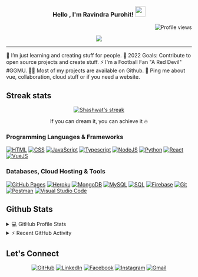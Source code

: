 <h3 align="center">
  Hello , I'm Ravindra Purohit!
  <img src="https://media.giphy.com/media/hvRJCLFzcasrR4ia7z/giphy.gif" width="28">
</h3> <img src="https://gpvc.arturio.dev/rvutd" alt="Profile views" align='right'/> <a href="https://github.com/rvutd/rvutd/"> </a>
<br/>

<!-- Typing SVG by DenverCoder1 - https://github.com/DenverCoder1/readme-typing-svg -->
<p align="center">
  <a href="https://github.com/rvutd/readme-typing-svg"><img src="https://readme-typing-svg.herokuapp.com?lines=Computer+Science+Engineer;Front+End+Web+Developer;Always%20learning%20new%20things&center=true&width=380&height=45"></a>
</p>
<hr/>
🌱 I’m just learning and creating stuff for people.
🥅 2022 Goals: Contribute to open source projects and create stuff.
⚡ I'm a Football Fan "A Red Devil" #GGMU.
👨‍💻 Most of my projects are available on Github.
💬 Ping me about vue, collaboration, cloud stuff or if you need a website.

## Streak stats

<!-- GitHub Readme Streak Stats - https://github.com/DenverCoder1/github-readme-streak-stats -->
<p align="center">
  <a href="https://github.com/DenverCoder1/github-readme-streak-stats">
    <img title="🔥 Get streak stats for your profile at git.io/streak-stats" alt="Shashwat's streak" src="https://github-readme-streak-stats.herokuapp.com/?user=rvutd&theme=monokai-metallian&hide_border=true"/>
  </a>
  <p align="center">If you can dream it, you can achieve it 🔥</p>
</p>


### Programming Languages & Frameworks 

<p>
    <a href="https://github.com/search?q=user%3ADenverCoder1+is%3Arepo+language%3Ahtml"><img alt="HTML" src="https://img.shields.io/badge/HTML%20-%23E34F26.svg?logo=html5&logoColor=white"></a>
    <a href="https://github.com/search?q=user%3ADenverCoder1+is%3Arepo+language%3Acss"><img alt="CSS" src="https://img.shields.io/badge/CSS%20-%231572B6.svg?logo=css3&logoColor=white"></a>
    <a href="https://github.com/search?q=user%3ADenverCoder1+is%3Arepo+language%3Ajavascript"><img alt="JavaScript" src="https://img.shields.io/badge/JavaScript%20-%23F7DF1E.svg?logo=javascript&logoColor=black"></a>
    <a href="#"><img alt="Typescript" src="https://img.shields.io/badge/Typescript%20-%2320232a.svg?logo=typescript&logoColor=%white"></a>
    <a href="https://github.com/search?q=user%3ADenverCoder1+is%3Arepo+language%3Ajavascript"><img alt="NodeJS" src="https://img.shields.io/badge/Node.js%20-%2343853D.svg?logo=node.js&logoColor=white"></a>
    <a href="https://github.com/search?q=user%3ADenverCoder1+is%3Arepo+language%3Apython"><img alt="Python" src="https://img.shields.io/badge/Python%20-%2314354C.svg?logo=python&logoColor=white"></a>
    <a href="#"><img alt="React" src="https://img.shields.io/badge/React%20-%2320232a.svg?logo=react&logoColor=%2361DAFB"></a>
    <a href="https://github.com/search?q=user%3ADenverCoder1+is%3Arepo+language%3Ajavascript"><img alt="VueJS" src="https://img.shields.io/badge/Vue.js%20-%2343853D.svg?logo=vue.js&logoColor=white"></a>
</p>

### Databases, Cloud Hosting & Tools

<p>
    <a href="#"><img alt="GitHub Pages" src="https://img.shields.io/badge/GitHub%20Pages-%23327FC7.svg?logo=github&logoColor=white"></a>
    <a href="#"><img alt="Heroku" src="https://img.shields.io/badge/Heroku%20-%23430098.svg?logo=heroku&logoColor=white"></a>
    <a href="#"><img alt="MongoDB" src ="https://img.shields.io/badge/MongoDB-%234ea94b.svg?logo=mongodb&logoColor=white"></a>
    <a href="#"><img alt="MySQL" src="https://img.shields.io/badge/MySQL-%2300f.svg?logo=mysql&logoColor=white"></a>
    <a href="https://github.com/search?q=user%3ADenverCoder1+is%3Arepo+language%3Asql"><img alt="SQL" src="https://img.shields.io/badge/SQL%20-%23025E8C.svg?logo=amazon-dynamodb&logoColor=white"></a>
    <a href="#"><img alt="Firebase" src ="https://img.shields.io/badge/Firebase-%23316192.svg?logo=firebase&logoColor=white"></a>
    <a href="#"><img alt="Git" src="https://img.shields.io/badge/Git%20-%23F05033.svg?logo=git&logoColor=white"></a>
    <a href="#"><img alt="Postman" src="https://img.shields.io/badge/Postman-FF6C37?logo=postman&logoColor=white"></a>
    <a href="#"><img alt="Visual Studio Code" src="https://img.shields.io/badge/Visual%20Studio%20Code-0078d7.svg?logo=visual-studio-code&logoColor=white"></a>
</p>

## Github Stats

<!-- https://github.com/anuraghazra/github-readme-stats -->
<details> 
  <summary>💻 GitHub Profile Stats</summary>
  <br/>
   <a href="https://github.com/rvutd/github-readme-stats"><img alt="Ravindra's Github Stats" src="https://github-readme-stats.vercel.app/api?username=rvutd&show_icons=true&count_private=true&theme=react&hide_border=true&bg_color=1F222E&title_color=F85D7F&icon_color=F8D866" height="185px"/></a>
  <a href="https://github.com/anuraghazra/github-readme-stats"><img alt="Shashwat's Top Languages" src="https://github-readme-stats.vercel.app/api/top-langs/?username=rvutd&langs_count=8&layout=compact&theme=react&hide_border=true&bg_color=1F222E&title_color=F85D7F&icon_color=F8D866" height="185px"/></a>
  <br/>
  <b>Note:</b> Top languages is only a metric of the languages my public code consists of and doesn't reflect experience or skill level.
</details>

<!-- https://github.com/ashutosh00710/github-readme-activity-graph -->
<details>
  <summary>⚡ Recent GitHub Activity</summary>
  <br/>
   <a href="https://github.com/ashutosh00710/github-readme-activity-graph"><img alt="Ravindra's Activity Graph" src="https://activity-graph.herokuapp.com/graph?username=rvutd&custom_title=Ravindra's%20Contribution%20Graph&bg_color=1F222E&color=F8D866&line=F85D7F&point=FFFFFF&hide_border=true" /></a>
  <br/>
</details>

<!-- https://github.com/sisodiya2421 -->
## Let's Connect
<p align="center">
	<a href="https://github.com/rvutd"><img src="https://img.icons8.com/bubbles/50/000000/github.png" alt="GitHub"/></a>
	<a href="https://www.linkedin.com/in/rvutd/"><img src="https://img.icons8.com/bubbles/50/000000/linkedin.png" alt="LinkedIn"/></a>
	<a href="https://www.facebook.com/ravindra.purohit.140/"><img src="https://img.icons8.com/bubbles/50/000000/facebook-new.png" alt="Facebook"/></a>
	<a href="https://www.instagram.com/rv_utd/"><img src="https://img.icons8.com/bubbles/50/000000/instagram.png" alt="Instagram"/></a>
	<a href="mailto:ravindrapurohit2011@gmail.com"><img src="https://img.icons8.com/bubbles/50/000000/gmail.png" alt="Gmail"/></a>
</p>
